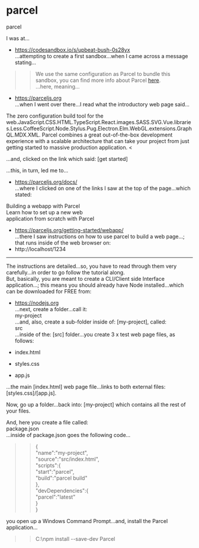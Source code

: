 # parcel
parcel

I was at...  
- https://codesandbox.io/s/upbeat-bush-0s28yx  
...attempting to create a first sandbox...when I came across a message stating...

>> We use the same configuration as Parcel to bundle this sandbox, you can find more
  info about Parcel 
  <a href="https://parceljs.org" target="_blank" rel="noopener noreferrer">here</a>.  
...here, meaning...    
- https://parceljs.org  
...when I went over there...I read what the introductory web page said...  

>
The zero configuration build tool for the web.JavaScript.CSS.HTML.TypeScript.React.images.SASS.SVG.Vue.libraries.Less.CoffeeScript.Node.Stylus.Pug.Electron.Elm.WebGL.extensions.GraphQL.MDX.XML.
Parcel combines a great out-of-the-box development experience with a scalable architecture that can take your project from just getting started to massive production application.
<  

...and, clicked on the link which said: [get started]  

...this, in turn, led me to...  
- https://parceljs.org/docs/  
...where I clicked on one of the links I saw at the top of the page...which stated:  

Building a webapp with Parcel  
Learn how to set up a new web   
application from scratch with Parcel  

- https://parceljs.org/getting-started/webapp/  
...there I saw instructions on how to use parcel to build a web page...;    
that runs inside of the web browser on:  
- http://localhost/1234  

-----

The instructions are detailed...so, you have to read through them very carefully...in order to go follow the tutorial along.  
But, basically, you are meant to create a CLI/Client side Interface application...; this means you should already have Node installed...which can be downloaded for FREE from:   
- https://nodejs.org  
...next, create a folder...call it:   
my-project    
...and, also, create a sub-folder inside of: [my-project], called:  
src   
...inside of the: [src] folder...you create 3 x test web page files, as follows:  

- index.html  
- styles.css
- app.js  

...the main [index.html] web page file...links to both external files: [styles.css]/[app.js].      

Now, go up a folder...back into: [my-project] which contains all the rest of your files.  

And, here you create a file called:    
package.json  
...inside of package.json goes the following code...  

>>{  
>> "name":"my-project",  
>> "source":"src/index.html",  
>> "scripts":{  
>>  "start":"parcel",  
>>  "build":"parcel build"  
>> },  
>> "devDependencies":{  
>>  "parcel":"latest"  
>> }  
>>}    


 you open up a Windows Command Prompt...and, install the Parcel application...  

>>C:\npm install --save-dev Parcel  










